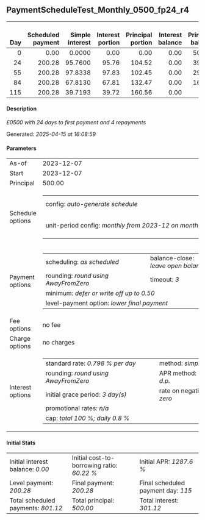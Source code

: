 <h2>PaymentScheduleTest_Monthly_0500_fp24_r4</h2><table><thead style="vertical-align: bottom;"><th style="text-align: right;">Day</th><th style="text-align: right;">Scheduled payment</th><th style="text-align: right;">Simple interest</th><th style="text-align: right;">Interest portion</th><th style="text-align: right;">Principal portion</th><th style="text-align: right;">Interest balance</th><th style="text-align: right;">Principal balance</th><th style="text-align: right;">Total simple interest</th><th style="text-align: right;">Total interest</th><th style="text-align: right;">Total principal</th></thead><tr style="text-align: right;"><td class="ci00">0</td><td class="ci01" style="white-space: nowrap;">0.00</td><td class="ci02">0.0000</td><td class="ci03">0.00</td><td class="ci04">0.00</td><td class="ci05">0.00</td><td class="ci06">500.00</td><td class="ci07">0.0000</td><td class="ci08">0.00</td><td class="ci09">0.00</td></tr><tr style="text-align: right;"><td class="ci00">24</td><td class="ci01" style="white-space: nowrap;">200.28</td><td class="ci02">95.7600</td><td class="ci03">95.76</td><td class="ci04">104.52</td><td class="ci05">0.00</td><td class="ci06">395.48</td><td class="ci07">95.7600</td><td class="ci08">95.76</td><td class="ci09">104.52</td></tr><tr style="text-align: right;"><td class="ci00">55</td><td class="ci01" style="white-space: nowrap;">200.28</td><td class="ci02">97.8338</td><td class="ci03">97.83</td><td class="ci04">102.45</td><td class="ci05">0.00</td><td class="ci06">293.03</td><td class="ci07">193.5938</td><td class="ci08">193.59</td><td class="ci09">206.97</td></tr><tr style="text-align: right;"><td class="ci00">84</td><td class="ci01" style="white-space: nowrap;">200.28</td><td class="ci02">67.8130</td><td class="ci03">67.81</td><td class="ci04">132.47</td><td class="ci05">0.00</td><td class="ci06">160.56</td><td class="ci07">261.4068</td><td class="ci08">261.40</td><td class="ci09">339.44</td></tr><tr style="text-align: right;"><td class="ci00">115</td><td class="ci01" style="white-space: nowrap;">200.28</td><td class="ci02">39.7193</td><td class="ci03">39.72</td><td class="ci04">160.56</td><td class="ci05">0.00</td><td class="ci06">0.00</td><td class="ci07">301.1262</td><td class="ci08">301.12</td><td class="ci09">500.00</td></tr></table><p><h4>Description</h4><i>£0500 with 24 days to first payment and 4 repayments</i></p><p>Generated: <i>2025-04-15 at 16:08:59</i></p><h4>Parameters</h4><table><tr><td>As-of</td><td>2023-12-07</td></tr><tr><td>Start</td><td>2023-12-07</td></tr><tr><td>Principal</td><td>500.00</td></tr><tr><td>Schedule options</td><td><table><tr><td>config: <i>auto-generate schedule</i></td><td>payment count: <i>4</i></td></tr><tr><td style="white-space: nowrap;">unit-period config: <i>monthly from 2023-12 on month-end</i></td><td>max duration: <i>unlimited</i></td></tr></table></td></tr><tr><td>Payment options</td><td><table><tr><td>scheduling: <i>as scheduled</i></td><td>balance-close: <i>leave&nbsp;open&nbsp;balance</i></td></tr><tr><td>rounding: <i>round using AwayFromZero</i></td><td>timeout: <i>3</i></td></tr><tr><td colspan='2'>minimum: <i>defer&nbsp;or&nbsp;write&nbsp;off&nbsp;up&nbsp;to&nbsp;0.50</i></td></tr><tr><td colspan='2'>level-payment option: <i>lower&nbsp;final&nbsp;payment</i></td></tr></table></td></tr><tr><td>Fee options</td><td>no fee</td></tr><tr><td>Charge options</td><td>no charges</td></tr><tr><td>Interest options</td><td><table><tr><td>standard rate: <i>0.798 % per day</i></td><td>method: <i>simple</i></td></tr><tr><td>rounding: <i>round using AwayFromZero</i></td><td>APR method: <i>UK FCA to 1 d.p.</i></td></tr><tr><td>initial grace period: <i>3 day(s)</i></td><td>rate on negative balance: <i>zero</i></td></tr><tr><td colspan="2">promotional rates: <i><i>n/a</i></i></td></tr><tr><td colspan="2">cap: <i>total 100 %; daily 0.8 %</td></tr></table></td></tr></table><h4>Initial Stats</h4><table><tr><td>Initial interest balance: <i>0.00</i></td><td>Initial cost-to-borrowing ratio: <i>60.22 %</i></td><td>Initial APR: <i>1287.6 %</i></td></tr><tr><td>Level payment: <i>200.28</i></td><td>Final payment: <i>200.28</i></td><td>Final scheduled payment day: <i>115</i></td></tr><tr><td>Total scheduled payments: <i>801.12</i></td><td>Total principal: <i>500.00</i></td><td>Total interest: <i>301.12</i></td></tr></table>